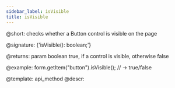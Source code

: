 ```yaml
---
sidebar_label: isVisible
title: isVisible
---          
```


@short: checks whether a Button control is visible on the page

@signature: {'isVisible(): boolean;'}

@returns:
param   boolean     true, if a control is visible, otherwise false

@example:
form.getItem("button").isVisible();
// -> true/false


@template: api_method
@descr:



